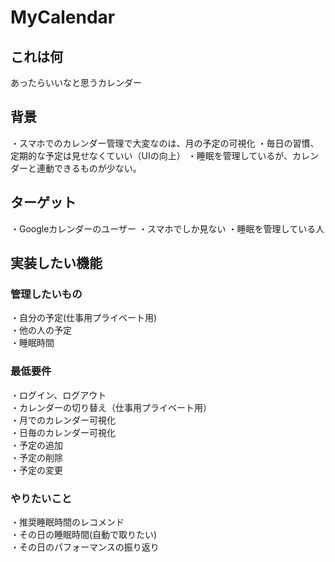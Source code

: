 # MyCalendar
## これは何

あったらいいなと思うカレンダー

## 背景

・スマホでのカレンダー管理で大変なのは、月の予定の可視化
・毎日の習慣、定期的な予定は見せなくていい（UIの向上）
・睡眠を管理しているが、カレンダーと連動できるものが少ない。

## ターゲット

・Googleカレンダーのユーザー
・スマホでしか見ない
・睡眠を管理している人

## 実装したい機能
### 管理したいもの

・自分の予定(仕事用プライベート用)<br>
・他の人の予定<br>
・睡眠時間

### 最低要件

・ログイン、ログアウト<br>
・カレンダーの切り替え（仕事用プライベート用）<br>
・月でのカレンダー可視化<br>
・日毎のカレンダー可視化<br>
・予定の追加<br>
・予定の削除<br>
・予定の変更

### やりたいこと

・推奨睡眠時間のレコメンド<br>
・その日の睡眠時間(自動で取りたい)<br>
・その日のパフォーマンスの振り返り
